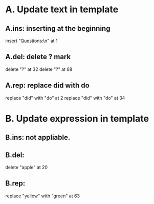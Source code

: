 # A. Update text in template
## A.ins: inserting at the beginning 
  insert "Questions:\n" at 1

## A.del: delete ? mark
  delete "?" at 32
  delete "?" at 68

## A.rep: replace did with do
  replace "did" with "do" at 2
  replace "did" with "do" at 34

# B. Update expression in template

## B.ins: not appliable.

## B.del: 
  delete "apple" at 20

## B.rep: 
  replace "yellow" with "green" at 63